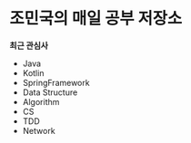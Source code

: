 # 조민국의 매일 공부 저장소

**최근 관심사**
- Java 
- Kotlin 
- SpringFramework
- Data Structure
- Algorithm
- CS
- TDD
- Network
